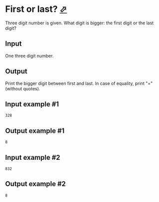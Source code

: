 # First or last? [⬀](https://www.e-olymp.com/en/contests/9527/problems/83490)
Three digit number is given. What digit is bigger: the first digit or the last digit?

## Input
One three digit number.

## Output
Print the bigger digit between first and last. In case of equality, print "=" (without quotes).

## Input example #1
```
328
```

## Output example #1
```
8
```

## Input example #2
```
832
```

## Output example #2
```
8
```
